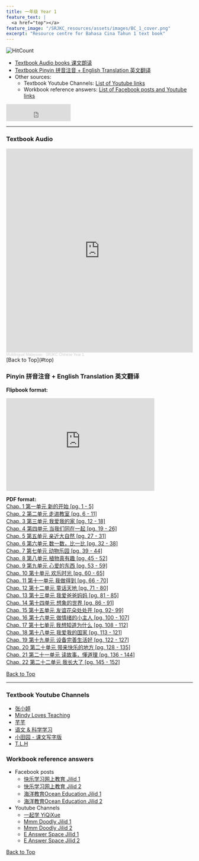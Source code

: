 ```yaml
---
title: 一年级 Year 1 
feature_text: |
  <a href="top"></a>
feature_image: "/SRJKC_resources/assets/images/BC_1_cover.png"
excerpt: "Resource centre for Bahasa Cina Tahun 1 text book"
---
```

<!-- ![Hits](https://hits.seeyoufarm.com/api/count/incr/badge.svg?url=https%3A%2F%2Fmultilingual-malaysian.github.io%2FSRJKC_resources%2F&count_bg=%2379C83D&title_bg=%23555555&icon=&icon_color=%23E7E7E7&title=hits&edge_flat=false) -->
![HitCount](https://hits.dwyl.com/multilingual-malaysian/SRJKC_resources.svg?style=flat)

- [Textbook Audio books 课文朗读](#audio)
- [Textbook Pinyin 拼音注音 + English Translation 英文翻译](#pinyin)
- Other sources:
  - Textbook Youtube Channels: [List of Youtube links](#videos)
  - Workbook reference answers: [List of Facebook posts and Youtube links](#workbook)

<iframe src="https://www.facebook.com/plugins/like.php?href=https://multilingual-malaysian.github.io/SRJKC_resources/year1/&width=174&layout=button_count&action=like&size=large&share=true&height=46&appId" width="174" height="46" style="border:none;overflow:hidden" scrolling="no" frameborder="0" allowfullscreen="true" allow="autoplay; clipboard-write; encrypted-media; picture-in-picture; web-share"></iframe>

---

### Textbook Audio <a name="audio"></a>
<iframe width="100%" height="550" scrolling="no" frameborder="yes" allow="autoplay" src="https://w.soundcloud.com/player/?url=https%3A//api.soundcloud.com/playlists/1494661288&color=%23626363&auto_play=false&hide_related=false&show_comments=false&show_user=false&show_reposts=false&show_teaser=false"></iframe><div style="font-size: 10px; color: #cccccc;line-break: anywhere;word-break: normal;overflow: hidden;white-space: nowrap;text-overflow: ellipsis; font-family: Interstate,Lucida Grande,Lucida Sans Unicode,Lucida Sans,Garuda,Verdana,Tahoma,sans-serif;font-weight: 100;"><a href="https://soundcloud.com/multilingual-malaysian" title="Multilingual Malaysian" target="_blank" style="color: #cccccc; text-decoration: none;">Multilingual Malaysian</a> · <a href="https://soundcloud.com/multilingual-malaysian/sets/srjkc-chinese-year-1" title="SRJKC Chinese Year 1" target="_blank" style="color: #cccccc; text-decoration: none;">SRJKC Chinese Year 1</a></div>
[Back to Top](#top)

### Pinyin 拼音注音 + English Translation 英文翻译<a name="pinyin"></a>
**Flipbook format:**
<iframe style="width:400px;height:250px" src="https://online.fliphtml5.com/pjnuy/ctos/"  seamless="seamless" scrolling="no" frameborder="0" allowtransparency="true" allowfullscreen="true" ></iframe>

**PDF format:**\
<a href="/SRJKC_resources/doc/year1/year1_chapter1.pdf" target="_blank">Chap. 1 第一单元 新的开始 [pg. 1 - 5]</a>\
<a href="/SRJKC_resources/doc/year1/year1_chapter2.pdf" target="_blank">Chap. 2 第二单元 走进教室 [pg. 6 - 11]</a>\
<a href="/SRJKC_resources/doc/year1/year1_chapter3.pdf" target="_blank">Chap. 3 第三单元 我爱我的家 [pg. 12 - 18]</a>\
<a href="/SRJKC_resources/doc/year1/year1_chapter4.pdf" target="_blank">Chap. 4 第四单元 当我们同在一起 [pg. 19 - 26]</a>\
<a href="/SRJKC_resources/doc/year1/year1_chapter5.pdf" target="_blank">Chap. 5 第五单元 亲近大自然 [pg. 27 - 31]</a>\
<a href="/SRJKC_resources/doc/year1/year1_chapter6.pdf" target="_blank">Chap. 6 第六单元 数一数，比一比 [pg. 32 - 38]</a>\
<a href="/SRJKC_resources/doc/year1/year1_chapter7.pdf" target="_blank">Chap. 7 第七单元 动物乐园 [pg. 39 - 44]</a>\
<a href="/SRJKC_resources/doc/year1/year1_chapter8.pdf" target="_blank">Chap. 8 第八单元 植物真有趣 [pg. 45 - 52]</a>\
<a href="/SRJKC_resources/doc/year1/year1_chapter9.pdf" target="_blank">Chap. 9 第九单元 心爱的东西 [pg. 53 - 59]</a>\
<a href="/SRJKC_resources/doc/year1/year1_chapter10.pdf" target="_blank">Chap. 10 第十单元 欢乐时光 [pg. 60 - 65]</a>\
<a href="/SRJKC_resources/doc/year1/year1_chapter11.pdf" target="_blank">Chap. 11 第十一单元 我做得到 [pg. 66 - 70]</a>\
<a href="/SRJKC_resources/doc/year1/year1_chapter12.pdf" target="_blank">Chap. 12 第十二单元 童话天地 [pg. 71 - 80]</a>\
<a href="/SRJKC_resources/doc/year1/year1_chapter13.pdf" target="_blank">Chap. 13 第十三单元 我爱爸爸妈妈 [pg. 81 - 85]</a>\
<a href="/SRJKC_resources/doc/year1/year1_chapter14.pdf" target="_blank">Chap. 14 第十四单元 想象的世界 [pg. 86 - 91]</a>\
<a href="/SRJKC_resources/doc/year1/year1_chapter15.pdf" target="_blank">Chap. 15 第十五单元 友谊花朵处处开 [pg. 92- 99]</a>\
<a href="/SRJKC_resources/doc/year1/year1_chapter16.pdf" target="_blank">Chap. 16 第十六单元 做情绪的小主人 [pg. 100 - 107]</a>\
<a href="/SRJKC_resources/doc/year1/year1_chapter17.pdf" target="_blank">Chap. 17 第十七单元 我想知道为什么 [pg. 108 - 112]</a>\
<a href="/SRJKC_resources/doc/year1/year1_chapter18.pdf" target="_blank">Chap. 18 第十八单元 我爱我的国家 [pg. 113 - 121]</a>\
<a href="/SRJKC_resources/doc/year1/year1_chapter19.pdf" target="_blank">Chap. 19 第十九单元 设备完善生活好 [pg. 122 - 127]</a>\
<a href="/SRJKC_resources/doc/year1/year1_chapter20.pdf" target="_blank">Chap. 20 第二十单元 带来快乐的地方 [pg. 128 - 135]</a>\
<a href="/SRJKC_resources/doc/year1/year1_chapter21.pdf" target="_blank">Chap. 21 第二十一单元 读故事，懂道理 [pg. 136 - 144]</a>\
<a href="/SRJKC_resources/doc/year1/year1_chapter22.pdf" target="_blank">Chap. 22 第二十二单元 我长大了 [pg. 145 - 152]</a>

[Back to Top](#top)

----
### Textbook Youtube Channels<a name="videos"></a>
- [张小婷](https://www.youtube.com/channel/UC6hPxFH8ofK_iQTc7LYwb6w/videos)
- [Mindy Loves Teaching](https://youtube.com/playlist?list=PLY9WUpQrX74Bl5b4ja8CkDNu2S9T4Tis5)
- [芊芊](https://www.youtube.com/channel/UCcpCDUyYCgfBesihAKcYAWQ/videos)
- [语文 & 科学学习](https://www.youtube.com/channel/UCkn65TfV5rUgQ73snN8rWQw/playlists)
- [小田园 - 课文写字版](https://youtube.com/playlist?list=PLnXRJJkppsMOZIxJuPcvCbCRHl-g2s-SE)
- [T.L.H](https://youtube.com/playlist?list=PLGzns5GCP8N8ouUUCxSnGe8vD8KEH13R7)

### Workbook reference answers<a name="workbook"></a>
- Facebook posts
  - [快乐学习网上教育 Jilid 1](https://www.facebook.com/102603841643062/posts/142725344297578)
  - [快乐学习网上教育 Jilid 2](https://m.facebook.com/permalink.php?id=102603841643062&story_fbid=144286497474796)
  - [海洋教育Ocean Education Jilid 1](https://www.facebook.com/ocedu.co/posts/126557369235888/)
  - [海洋教育Ocean Education Jilid 2](https://www.facebook.com/ocedu.co/posts/126557369235888/)
- Youtube Channels
  - [一起学 YiQiXue](https://youtube.com/playlist?list=PLQyq8ZxexxEzjW6LbD7b5r9DSNNMW0aj2)
  - [Mmm Doodly Jilid 1](https://youtu.be/nTLnzUXU7zk)
  - [Mmm Doodly Jilid 2](https://youtu.be/G9HVvzhPtTk)
  - [E Answer Space Jilid 1](https://youtu.be/y9ME4i88BMU)
  - [E Answer Space Jilid 2](https://youtu.be/0BVcgXpZr_4)

[Back to Top](#top)



